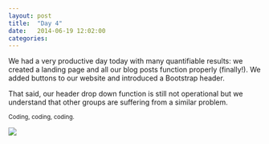 ```yaml
---
layout: post
title:  "Day 4"
date:   2014-06-19 12:02:00
categories:
---
```


We had a very productive day today with many quantifiable results: we created a landing page and all our blog posts function properly (finally!). We added buttons to our website and introduced a Bootstrap header.

That said, our header drop down function is still not operational but we understand that other groups are suffering from a similar problem.

<sub> Coding, coding, coding.</sub>

<img src = "http://scontent-b.cdninstagram.com/hphotos-xfa1/t51.2885-15/10467916_1498571493705659_2063005330_n.jpg" />

